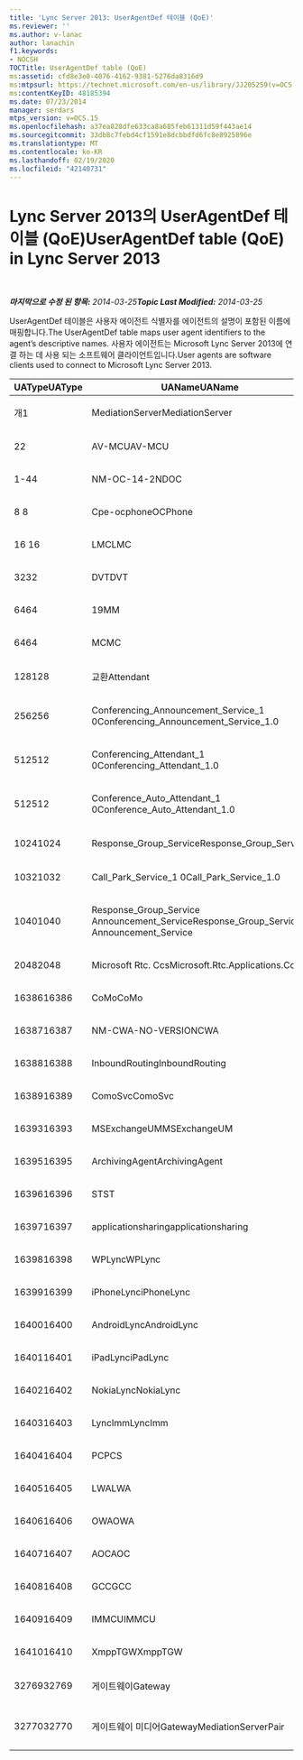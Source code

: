 ```yaml
---
title: 'Lync Server 2013: UserAgentDef 테이블 (QoE)'
ms.reviewer: ''
ms.author: v-lanac
author: lanachin
f1.keywords:
- NOCSH
TOCTitle: UserAgentDef table (QoE)
ms:assetid: cfd8e3e0-4076-4162-9381-5276da8316d9
ms:mtpsurl: https://technet.microsoft.com/en-us/library/JJ205259(v=OCS.15)
ms:contentKeyID: 48185394
ms.date: 07/23/2014
manager: serdars
mtps_version: v=OCS.15
ms.openlocfilehash: a37ea828dfe633ca8a685feb61311d59f443ae14
ms.sourcegitcommit: 33db8c7febd4cf1591e8dcbbdfd6fc8e8925896e
ms.translationtype: MT
ms.contentlocale: ko-KR
ms.lasthandoff: 02/19/2020
ms.locfileid: "42140731"
---
```

<div data-xmlns="http://www.w3.org/1999/xhtml">

<div class="topic" data-xmlns="http://www.w3.org/1999/xhtml" data-msxsl="urn:schemas-microsoft-com:xslt" data-cs="http://msdn.microsoft.com/">

<div data-asp="https://msdn2.microsoft.com/asp">

# <a name="useragentdef-table-qoe-in-lync-server-2013"></a><span data-ttu-id="cd54f-102">Lync Server 2013의 UserAgentDef 테이블 (QoE)</span><span class="sxs-lookup"><span data-stu-id="cd54f-102">UserAgentDef table (QoE) in Lync Server 2013</span></span>

</div>

<div id="mainSection">

<div id="mainBody">

<span> </span>

<span data-ttu-id="cd54f-103">_**마지막으로 수정 된 항목:** 2014-03-25_</span><span class="sxs-lookup"><span data-stu-id="cd54f-103">_**Topic Last Modified:** 2014-03-25_</span></span>

<span data-ttu-id="cd54f-104">UserAgentDef 테이블은 사용자 에이전트 식별자를 에이전트의 설명이 포함된 이름에 매핑합니다.</span><span class="sxs-lookup"><span data-stu-id="cd54f-104">The UserAgentDef table maps user agent identifiers to the agent’s descriptive names.</span></span> <span data-ttu-id="cd54f-105">사용자 에이전트는 Microsoft Lync Server 2013에 연결 하는 데 사용 되는 소프트웨어 클라이언트입니다.</span><span class="sxs-lookup"><span data-stu-id="cd54f-105">User agents are software clients used to connect to Microsoft Lync Server 2013.</span></span>


<table>
<colgroup>
<col style="width: 33%" />
<col style="width: 33%" />
<col style="width: 33%" />
</colgroup>
<thead>
<tr class="header">
<th><span data-ttu-id="cd54f-106">UAType</span><span class="sxs-lookup"><span data-stu-id="cd54f-106">UAType</span></span></th>
<th><span data-ttu-id="cd54f-107">UAName</span><span class="sxs-lookup"><span data-stu-id="cd54f-107">UAName</span></span></th>
<th><span data-ttu-id="cd54f-108">UACategory</span><span class="sxs-lookup"><span data-stu-id="cd54f-108">UACategory</span></span></th>
</tr>
</thead>
<tbody>
<tr class="odd">
<td><p><span data-ttu-id="cd54f-109">개</span><span class="sxs-lookup"><span data-stu-id="cd54f-109">1</span></span></p></td>
<td><p><span data-ttu-id="cd54f-110">MediationServer</span><span class="sxs-lookup"><span data-stu-id="cd54f-110">MediationServer</span></span></p></td>
<td><p><span data-ttu-id="cd54f-111">MediationServer</span><span class="sxs-lookup"><span data-stu-id="cd54f-111">MediationServer</span></span></p></td>
</tr>
<tr class="even">
<td><p><span data-ttu-id="cd54f-112">2</span><span class="sxs-lookup"><span data-stu-id="cd54f-112">2</span></span></p></td>
<td><p><span data-ttu-id="cd54f-113">AV-MCU</span><span class="sxs-lookup"><span data-stu-id="cd54f-113">AV-MCU</span></span></p></td>
<td><p><span data-ttu-id="cd54f-114">AV-MCU</span><span class="sxs-lookup"><span data-stu-id="cd54f-114">AV-MCU</span></span></p></td>
</tr>
<tr class="odd">
<td><p><span data-ttu-id="cd54f-115">1-4</span><span class="sxs-lookup"><span data-stu-id="cd54f-115">4</span></span></p></td>
<td><p><span data-ttu-id="cd54f-116">NM-OC-14-2ND</span><span class="sxs-lookup"><span data-stu-id="cd54f-116">OC</span></span></p></td>
<td><p><span data-ttu-id="cd54f-117">NM-OC-14-2ND</span><span class="sxs-lookup"><span data-stu-id="cd54f-117">OC</span></span></p></td>
</tr>
<tr class="even">
<td><p><span data-ttu-id="cd54f-118">8 </span><span class="sxs-lookup"><span data-stu-id="cd54f-118">8</span></span></p></td>
<td><p><span data-ttu-id="cd54f-119">Cpe-ocphone</span><span class="sxs-lookup"><span data-stu-id="cd54f-119">OCPhone</span></span></p></td>
<td><p><span data-ttu-id="cd54f-120">Cpe-ocphone</span><span class="sxs-lookup"><span data-stu-id="cd54f-120">OCPhone</span></span></p></td>
</tr>
<tr class="odd">
<td><p><span data-ttu-id="cd54f-121">16 </span><span class="sxs-lookup"><span data-stu-id="cd54f-121">16</span></span></p></td>
<td><p><span data-ttu-id="cd54f-122">LMC</span><span class="sxs-lookup"><span data-stu-id="cd54f-122">LMC</span></span></p></td>
<td><p><span data-ttu-id="cd54f-123">LMC</span><span class="sxs-lookup"><span data-stu-id="cd54f-123">LMC</span></span></p></td>
</tr>
<tr class="even">
<td><p><span data-ttu-id="cd54f-124">32</span><span class="sxs-lookup"><span data-stu-id="cd54f-124">32</span></span></p></td>
<td><p><span data-ttu-id="cd54f-125">DVT</span><span class="sxs-lookup"><span data-stu-id="cd54f-125">DVT</span></span></p></td>
<td><p><span data-ttu-id="cd54f-126">DVT</span><span class="sxs-lookup"><span data-stu-id="cd54f-126">DVT</span></span></p></td>
</tr>
<tr class="odd">
<td><p><span data-ttu-id="cd54f-127">64</span><span class="sxs-lookup"><span data-stu-id="cd54f-127">64</span></span></p></td>
<td><p><span data-ttu-id="cd54f-128">19</span><span class="sxs-lookup"><span data-stu-id="cd54f-128">MM</span></span></p></td>
<td><p><span data-ttu-id="cd54f-129">19</span><span class="sxs-lookup"><span data-stu-id="cd54f-129">MM</span></span></p></td>
</tr>
<tr class="even">
<td><p><span data-ttu-id="cd54f-130">64</span><span class="sxs-lookup"><span data-stu-id="cd54f-130">64</span></span></p></td>
<td><p><span data-ttu-id="cd54f-131">MC</span><span class="sxs-lookup"><span data-stu-id="cd54f-131">MC</span></span></p></td>
<td><p><span data-ttu-id="cd54f-132">19</span><span class="sxs-lookup"><span data-stu-id="cd54f-132">MM</span></span></p></td>
</tr>
<tr class="odd">
<td><p><span data-ttu-id="cd54f-133">128</span><span class="sxs-lookup"><span data-stu-id="cd54f-133">128</span></span></p></td>
<td><p><span data-ttu-id="cd54f-134">교환</span><span class="sxs-lookup"><span data-stu-id="cd54f-134">Attendant</span></span></p></td>
<td><p><span data-ttu-id="cd54f-135">교환</span><span class="sxs-lookup"><span data-stu-id="cd54f-135">Attendant</span></span></p></td>
</tr>
<tr class="even">
<td><p><span data-ttu-id="cd54f-136">256</span><span class="sxs-lookup"><span data-stu-id="cd54f-136">256</span></span></p></td>
<td><p><span data-ttu-id="cd54f-137">Conferencing_Announcement_Service_1 0</span><span class="sxs-lookup"><span data-stu-id="cd54f-137">Conferencing_Announcement_Service_1.0</span></span></p></td>
<td><p><span data-ttu-id="cd54f-138">인증</span><span class="sxs-lookup"><span data-stu-id="cd54f-138">CAS</span></span></p></td>
</tr>
<tr class="odd">
<td><p><span data-ttu-id="cd54f-139">512</span><span class="sxs-lookup"><span data-stu-id="cd54f-139">512</span></span></p></td>
<td><p><span data-ttu-id="cd54f-140">Conferencing_Attendant_1 0</span><span class="sxs-lookup"><span data-stu-id="cd54f-140">Conferencing_Attendant_1.0</span></span></p></td>
<td><p><span data-ttu-id="cd54f-141">CAA</span><span class="sxs-lookup"><span data-stu-id="cd54f-141">CAA</span></span></p></td>
</tr>
<tr class="even">
<td><p><span data-ttu-id="cd54f-142">512</span><span class="sxs-lookup"><span data-stu-id="cd54f-142">512</span></span></p></td>
<td><p><span data-ttu-id="cd54f-143">Conference_Auto_Attendant_1 0</span><span class="sxs-lookup"><span data-stu-id="cd54f-143">Conference_Auto_Attendant_1.0</span></span></p></td>
<td><p><span data-ttu-id="cd54f-144">CAA</span><span class="sxs-lookup"><span data-stu-id="cd54f-144">CAA</span></span></p></td>
</tr>
<tr class="odd">
<td><p><span data-ttu-id="cd54f-145">1024</span><span class="sxs-lookup"><span data-stu-id="cd54f-145">1024</span></span></p></td>
<td><p><span data-ttu-id="cd54f-146">Response_Group_Service</span><span class="sxs-lookup"><span data-stu-id="cd54f-146">Response_Group_Service</span></span></p></td>
<td><p><span data-ttu-id="cd54f-147">컴파일하지</span><span class="sxs-lookup"><span data-stu-id="cd54f-147">RGS</span></span></p></td>
</tr>
<tr class="even">
<td><p><span data-ttu-id="cd54f-148">1032</span><span class="sxs-lookup"><span data-stu-id="cd54f-148">1032</span></span></p></td>
<td><p><span data-ttu-id="cd54f-149">Call_Park_Service_1 0</span><span class="sxs-lookup"><span data-stu-id="cd54f-149">Call_Park_Service_1.0</span></span></p></td>
<td><p><span data-ttu-id="cd54f-150">CPS</span><span class="sxs-lookup"><span data-stu-id="cd54f-150">CPS</span></span></p></td>
</tr>
<tr class="odd">
<td><p><span data-ttu-id="cd54f-151">1040</span><span class="sxs-lookup"><span data-stu-id="cd54f-151">1040</span></span></p></td>
<td><p><span data-ttu-id="cd54f-152">Response_Group_Service Announcement_Service</span><span class="sxs-lookup"><span data-stu-id="cd54f-152">Response_Group_Service Announcement_Service</span></span></p></td>
<td><p><span data-ttu-id="cd54f-153">에</span><span class="sxs-lookup"><span data-stu-id="cd54f-153">AS</span></span></p></td>
</tr>
<tr class="even">
<td><p><span data-ttu-id="cd54f-154">2048</span><span class="sxs-lookup"><span data-stu-id="cd54f-154">2048</span></span></p></td>
<td><p><span data-ttu-id="cd54f-155">Microsoft Rtc. Ccs</span><span class="sxs-lookup"><span data-stu-id="cd54f-155">Microsoft.Rtc.Applications.Ccs</span></span></p></td>
<td><p><span data-ttu-id="cd54f-156">CCS</span><span class="sxs-lookup"><span data-stu-id="cd54f-156">CCS</span></span></p></td>
</tr>
<tr class="odd">
<td><p><span data-ttu-id="cd54f-157">16386</span><span class="sxs-lookup"><span data-stu-id="cd54f-157">16386</span></span></p></td>
<td><p><span data-ttu-id="cd54f-158">CoMo</span><span class="sxs-lookup"><span data-stu-id="cd54f-158">CoMo</span></span></p></td>
<td><p><span data-ttu-id="cd54f-159">CoMo</span><span class="sxs-lookup"><span data-stu-id="cd54f-159">CoMo</span></span></p></td>
</tr>
<tr class="even">
<td><p><span data-ttu-id="cd54f-160">16387</span><span class="sxs-lookup"><span data-stu-id="cd54f-160">16387</span></span></p></td>
<td><p><span data-ttu-id="cd54f-161">NM-CWA-NO-VERSION</span><span class="sxs-lookup"><span data-stu-id="cd54f-161">CWA</span></span></p></td>
<td><p><span data-ttu-id="cd54f-162">NM-CWA-NO-VERSION</span><span class="sxs-lookup"><span data-stu-id="cd54f-162">CWA</span></span></p></td>
</tr>
<tr class="odd">
<td><p><span data-ttu-id="cd54f-163">16388</span><span class="sxs-lookup"><span data-stu-id="cd54f-163">16388</span></span></p></td>
<td><p><span data-ttu-id="cd54f-164">InboundRouting</span><span class="sxs-lookup"><span data-stu-id="cd54f-164">InboundRouting</span></span></p></td>
<td><p><span data-ttu-id="cd54f-165">InboundRouting</span><span class="sxs-lookup"><span data-stu-id="cd54f-165">InboundRouting</span></span></p></td>
</tr>
<tr class="even">
<td><p><span data-ttu-id="cd54f-166">16389</span><span class="sxs-lookup"><span data-stu-id="cd54f-166">16389</span></span></p></td>
<td><p><span data-ttu-id="cd54f-167">ComoSvc</span><span class="sxs-lookup"><span data-stu-id="cd54f-167">ComoSvc</span></span></p></td>
<td><p><span data-ttu-id="cd54f-168">ComoSvc</span><span class="sxs-lookup"><span data-stu-id="cd54f-168">ComoSvc</span></span></p></td>
</tr>
<tr class="odd">
<td><p><span data-ttu-id="cd54f-169">16393</span><span class="sxs-lookup"><span data-stu-id="cd54f-169">16393</span></span></p></td>
<td><p><span data-ttu-id="cd54f-170">MSExchangeUM</span><span class="sxs-lookup"><span data-stu-id="cd54f-170">MSExchangeUM</span></span></p></td>
<td><p><span data-ttu-id="cd54f-171">ExUM</span><span class="sxs-lookup"><span data-stu-id="cd54f-171">ExUM</span></span></p></td>
</tr>
<tr class="even">
<td><p><span data-ttu-id="cd54f-172">16395</span><span class="sxs-lookup"><span data-stu-id="cd54f-172">16395</span></span></p></td>
<td><p><span data-ttu-id="cd54f-173">ArchivingAgent</span><span class="sxs-lookup"><span data-stu-id="cd54f-173">ArchivingAgent</span></span></p></td>
<td><p><span data-ttu-id="cd54f-174">ARCHAGENT</span><span class="sxs-lookup"><span data-stu-id="cd54f-174">ARCHAGENT</span></span></p></td>
</tr>
<tr class="odd">
<td><p><span data-ttu-id="cd54f-175">16396</span><span class="sxs-lookup"><span data-stu-id="cd54f-175">16396</span></span></p></td>
<td><p><span data-ttu-id="cd54f-176">ST</span><span class="sxs-lookup"><span data-stu-id="cd54f-176">ST</span></span></p></td>
<td><p><span data-ttu-id="cd54f-177">ST</span><span class="sxs-lookup"><span data-stu-id="cd54f-177">ST</span></span></p></td>
</tr>
<tr class="even">
<td><p><span data-ttu-id="cd54f-178">16397</span><span class="sxs-lookup"><span data-stu-id="cd54f-178">16397</span></span></p></td>
<td><p><span data-ttu-id="cd54f-179">applicationsharing</span><span class="sxs-lookup"><span data-stu-id="cd54f-179">applicationsharing</span></span></p></td>
<td><p><span data-ttu-id="cd54f-180">ASMCU</span><span class="sxs-lookup"><span data-stu-id="cd54f-180">ASMCU</span></span></p></td>
</tr>
<tr class="odd">
<td><p><span data-ttu-id="cd54f-181">16398</span><span class="sxs-lookup"><span data-stu-id="cd54f-181">16398</span></span></p></td>
<td><p><span data-ttu-id="cd54f-182">WPLync</span><span class="sxs-lookup"><span data-stu-id="cd54f-182">WPLync</span></span></p></td>
<td><p><span data-ttu-id="cd54f-183">WPLync</span><span class="sxs-lookup"><span data-stu-id="cd54f-183">WPLync</span></span></p></td>
</tr>
<tr class="even">
<td><p><span data-ttu-id="cd54f-184">16399</span><span class="sxs-lookup"><span data-stu-id="cd54f-184">16399</span></span></p></td>
<td><p><span data-ttu-id="cd54f-185">iPhoneLync</span><span class="sxs-lookup"><span data-stu-id="cd54f-185">iPhoneLync</span></span></p></td>
<td><p><span data-ttu-id="cd54f-186">iPhoneLync</span><span class="sxs-lookup"><span data-stu-id="cd54f-186">iPhoneLync</span></span></p></td>
</tr>
<tr class="odd">
<td><p><span data-ttu-id="cd54f-187">16400</span><span class="sxs-lookup"><span data-stu-id="cd54f-187">16400</span></span></p></td>
<td><p><span data-ttu-id="cd54f-188">AndroidLync</span><span class="sxs-lookup"><span data-stu-id="cd54f-188">AndroidLync</span></span></p></td>
<td><p><span data-ttu-id="cd54f-189">AndroidLync</span><span class="sxs-lookup"><span data-stu-id="cd54f-189">AndroidLync</span></span></p></td>
</tr>
<tr class="even">
<td><p><span data-ttu-id="cd54f-190">16401</span><span class="sxs-lookup"><span data-stu-id="cd54f-190">16401</span></span></p></td>
<td><p><span data-ttu-id="cd54f-191">iPadLync</span><span class="sxs-lookup"><span data-stu-id="cd54f-191">iPadLync</span></span></p></td>
<td><p><span data-ttu-id="cd54f-192">iPadLync</span><span class="sxs-lookup"><span data-stu-id="cd54f-192">iPadLync</span></span></p></td>
</tr>
<tr class="odd">
<td><p><span data-ttu-id="cd54f-193">16402</span><span class="sxs-lookup"><span data-stu-id="cd54f-193">16402</span></span></p></td>
<td><p><span data-ttu-id="cd54f-194">NokiaLync</span><span class="sxs-lookup"><span data-stu-id="cd54f-194">NokiaLync</span></span></p></td>
<td><p><span data-ttu-id="cd54f-195">NokiaLync</span><span class="sxs-lookup"><span data-stu-id="cd54f-195">NokiaLync</span></span></p></td>
</tr>
<tr class="even">
<td><p><span data-ttu-id="cd54f-196">16403</span><span class="sxs-lookup"><span data-stu-id="cd54f-196">16403</span></span></p></td>
<td><p><span data-ttu-id="cd54f-197">LyncImm</span><span class="sxs-lookup"><span data-stu-id="cd54f-197">LyncImm</span></span></p></td>
<td><p><span data-ttu-id="cd54f-198">LyncImm</span><span class="sxs-lookup"><span data-stu-id="cd54f-198">LyncImm</span></span></p></td>
</tr>
<tr class="odd">
<td><p><span data-ttu-id="cd54f-199">16404</span><span class="sxs-lookup"><span data-stu-id="cd54f-199">16404</span></span></p></td>
<td><p><span data-ttu-id="cd54f-200">PC</span><span class="sxs-lookup"><span data-stu-id="cd54f-200">PCS</span></span></p></td>
<td><p><span data-ttu-id="cd54f-201">PC</span><span class="sxs-lookup"><span data-stu-id="cd54f-201">PCS</span></span></p></td>
</tr>
<tr class="even">
<td><p><span data-ttu-id="cd54f-202">16405</span><span class="sxs-lookup"><span data-stu-id="cd54f-202">16405</span></span></p></td>
<td><p><span data-ttu-id="cd54f-203">LWA</span><span class="sxs-lookup"><span data-stu-id="cd54f-203">LWA</span></span></p></td>
<td><p><span data-ttu-id="cd54f-204">LWA</span><span class="sxs-lookup"><span data-stu-id="cd54f-204">LWA</span></span></p></td>
</tr>
<tr class="odd">
<td><p><span data-ttu-id="cd54f-205">16406</span><span class="sxs-lookup"><span data-stu-id="cd54f-205">16406</span></span></p></td>
<td><p><span data-ttu-id="cd54f-206">OWA</span><span class="sxs-lookup"><span data-stu-id="cd54f-206">OWA</span></span></p></td>
<td><p><span data-ttu-id="cd54f-207">OWA</span><span class="sxs-lookup"><span data-stu-id="cd54f-207">OWA</span></span></p></td>
</tr>
<tr class="even">
<td><p><span data-ttu-id="cd54f-208">16407</span><span class="sxs-lookup"><span data-stu-id="cd54f-208">16407</span></span></p></td>
<td><p><span data-ttu-id="cd54f-209">AOC</span><span class="sxs-lookup"><span data-stu-id="cd54f-209">AOC</span></span></p></td>
<td><p><span data-ttu-id="cd54f-210">AOC</span><span class="sxs-lookup"><span data-stu-id="cd54f-210">AOC</span></span></p></td>
</tr>
<tr class="odd">
<td><p><span data-ttu-id="cd54f-211">16408</span><span class="sxs-lookup"><span data-stu-id="cd54f-211">16408</span></span></p></td>
<td><p><span data-ttu-id="cd54f-212">GCC</span><span class="sxs-lookup"><span data-stu-id="cd54f-212">GCC</span></span></p></td>
<td><p><span data-ttu-id="cd54f-213">GCC</span><span class="sxs-lookup"><span data-stu-id="cd54f-213">GCC</span></span></p></td>
</tr>
<tr class="even">
<td><p><span data-ttu-id="cd54f-214">16409</span><span class="sxs-lookup"><span data-stu-id="cd54f-214">16409</span></span></p></td>
<td><p><span data-ttu-id="cd54f-215">IMMCU</span><span class="sxs-lookup"><span data-stu-id="cd54f-215">IMMCU</span></span></p></td>
<td><p><span data-ttu-id="cd54f-216">IMMCU</span><span class="sxs-lookup"><span data-stu-id="cd54f-216">IMMCU</span></span></p></td>
</tr>
<tr class="odd">
<td><p><span data-ttu-id="cd54f-217">16410</span><span class="sxs-lookup"><span data-stu-id="cd54f-217">16410</span></span></p></td>
<td><p><span data-ttu-id="cd54f-218">XmppTGW</span><span class="sxs-lookup"><span data-stu-id="cd54f-218">XmppTGW</span></span></p></td>
<td><p><span data-ttu-id="cd54f-219">XmppGateway</span><span class="sxs-lookup"><span data-stu-id="cd54f-219">XmppGateway</span></span></p></td>
</tr>
<tr class="even">
<td><p><span data-ttu-id="cd54f-220">32769</span><span class="sxs-lookup"><span data-stu-id="cd54f-220">32769</span></span></p></td>
<td><p><span data-ttu-id="cd54f-221">게이트웨이</span><span class="sxs-lookup"><span data-stu-id="cd54f-221">Gateway</span></span></p></td>
<td><p><span data-ttu-id="cd54f-222">게이트웨이</span><span class="sxs-lookup"><span data-stu-id="cd54f-222">Gateway</span></span></p></td>
</tr>
<tr class="odd">
<td><p><span data-ttu-id="cd54f-223">32770</span><span class="sxs-lookup"><span data-stu-id="cd54f-223">32770</span></span></p></td>
<td><p><span data-ttu-id="cd54f-224">게이트웨이 미디어</span><span class="sxs-lookup"><span data-stu-id="cd54f-224">GatewayMediationServerPair</span></span></p></td>
<td><p><span data-ttu-id="cd54f-225">게이트웨이 미디어</span><span class="sxs-lookup"><span data-stu-id="cd54f-225">GatewayMediationServerPair</span></span></p></td>
</tr>
</tbody>
</table>


</div>

<span> </span>

</div>

</div>

</div>

